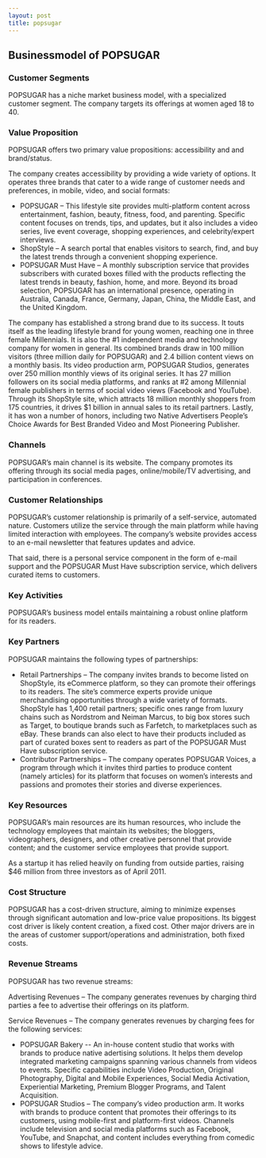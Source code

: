 ```yaml
---
layout: post
title: popsugar
---
```


Businessmodel of POPSUGAR
--------------------------

### Customer Segments

POPSUGAR has a niche market business model, with a specialized customer segment. The company targets its offerings at women aged 18 to 40.

### Value Proposition

POPSUGAR offers two primary value propositions: accessibility and and brand/status.

The company creates accessibility by providing a wide variety of options. It operates three brands that cater to a wide range of customer needs and preferences, in mobile, video, and social formats:

 * POPSUGAR – This lifestyle site provides multi-platform content across entertainment, fashion, beauty, fitness, food, and parenting. Specific content focuses on trends, tips, and updates, but it also includes a video series, live event coverage, shopping experiences, and celebrity/expert interviews.
* ShopStyle – A search portal that enables visitors to search, find, and buy the latest trends through a convenient shopping experience.
* POPSUGAR Must Have – A monthly subscription service that provides subscribers with curated boxes filled with the products reflecting the latest trends in beauty, fashion, home, and more.
 Beyond its broad selection, POPSUGAR has an international presence, operating in Australia, Canada, France, Germany, Japan, China, the Middle East, and the United Kingdom.

The company has established a strong brand due to its success. It touts itself as the leading lifestyle brand for young women, reaching one in three female Millennials. It is also the #1 independent media and technology company for women in general. Its combined brands draw in 100 million visitors (three million daily for POPSUGAR) and 2.4 billion content views on a monthly basis. Its video production arm, POPSUGAR Studios, generates over 250 million monthly views of its original series. It has 27 million followers on its social media platforms, and ranks at #2 among Millennial female publishers in terms of social video views (Facebook and YouTube). Through its ShopStyle site, which attracts 18 million monthly shoppers from 175 countries, it drives $1 billion in annual sales to its retail partners. Lastly, it has won a number of honors, including two Native Advertisers People’s Choice Awards for Best Branded Video and Most Pioneering Publisher.

### Channels

POPSUGAR’s main channel is its website. The company promotes its offering through its social media pages, online/mobile/TV advertising, and participation in conferences.

### Customer Relationships

POPSUGAR’s customer relationship is primarily of a self-service, automated nature. Customers utilize the service through the main platform while having limited interaction with employees. The company’s website provides access to an e-mail newsletter that features updates and advice.

That said, there is a personal service component in the form of e-mail support and the POPSUGAR Must Have subscription service, which delivers curated items to customers.

### Key Activities

POPSUGAR’s business model entails maintaining a robust online platform for its readers.

### Key Partners

POPSUGAR maintains the following types of partnerships:

 * Retail Partnerships – The company invites brands to become listed on ShopStyle, its eCommerce platform, so they can promote their offerings to its readers. The site’s commerce experts provide unique merchandising opportunities through a wide variety of formats. ShopStyle has 1,400 retail partners; specific ones range from luxury chains such as Nordstrom and Neiman Marcus, to big box stores such as Target, to boutique brands such as Farfetch, to marketplaces such as eBay. These brands can also elect to have their products included as part of curated boxes sent to readers as part of the POPSUGAR Must Have subscription service.
* Contributor Partnerships – The company operates POPSUGAR Voices, a program through which it invites third parties to produce content (namely articles) for its platform that focuses on women’s interests and passions and promotes their stories and diverse experiences.
 ### Key Resources

POPSUGAR’s main resources are its human resources, who include the technology employees that maintain its websites; the bloggers, videographers, designers, and other creative personnel that provide content; and the customer service employees that provide support.

As a startup it has relied heavily on funding from outside parties, raising $46 million from three investors as of April 2011.

### Cost Structure

POPSUGAR has a cost-driven structure, aiming to minimize expenses through significant automation and low-price value propositions. Its biggest cost driver is likely content creation, a fixed cost. Other major drivers are in the areas of customer support/operations and administration, both fixed costs.

### Revenue Streams

POPSUGAR has two revenue streams:

Advertising Revenues – The company generates revenues by charging third parties a fee to advertise their offerings on its platform.

Service Revenues – The company generates revenues by charging fees for the following services:

 * POPSUGAR Bakery -- An in-house content studio that works with brands to produce native adertising solutions. It helps them develop integrated marketing campaigns spanning various channels from videos to events. Specific capabilities include Video Production, Original Photography, Digital and Mobile Experiences, Social Media Activation, Experiential Marketing, Premium Blogger Programs, and Talent Acquisition.
* POPSUGAR Studios – The company’s video production arm. It works with brands to produce content that promotes their offerings to its customers, using mobile-first and platform-first videos. Channels include television and social media platforms such as Facebook, YouTube, and Snapchat, and content includes everything from comedic shows to lifestyle advice.
